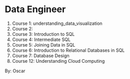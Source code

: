 # Data Engineer

1. Course 1: understanding_data_visualization
2. Course 2: 
3. Course 3: Introduction to SQL
4. Course 4: Intermediate SQL
5. Course 5: Joining Data in SQL
6. Course 6: Introduction to Relational Databases in SQL
7. Course 7: Database Design
12. Course 12: Understanding Cloud Computing

By: Oscar
